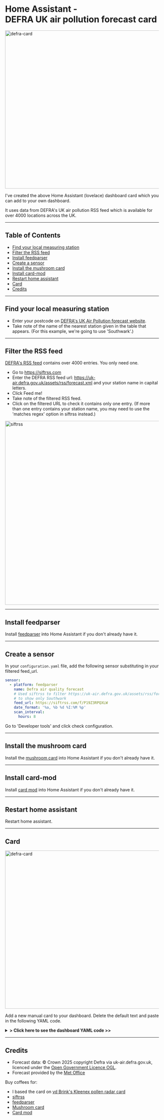 # Home Assistant -<br>DEFRA UK air pollution forecast card

<img width="516" alt="defra-card" src="https://github.com/user-attachments/assets/0a779056-d905-4964-8042-cbca3c51d9a9" />

I've created the above Home Assistant (lovelace) dashboard card which you can add to your own dashboard.

It uses data from DEFRA's UK air pollution RSS feed which is available for over 4000 locations across the UK.

---
## Table of Contents
<!-- TOC -->
  * [Find your local measuring station](#find-your-local-measuring-station)
  * [Filter the RSS feed](#filter-the-rss-feed)
  * [Install feedparser](#install-feedparser)
  * [Create a sensor](#create-a-sensor)
  * [Install the mushroom card](#install-the-mushroom-card)
  * [Install card-mod](#install-card-mod)
  * [Restart home assistant](#restart-home-assistant)
  * [Card](#card)
  * [Credits](#credits)
<!-- TOC -->

---

## Find your local measuring station

- Enter your postcode on [DEFRA's UK Air Pollution forecast website](https://uk-air.defra.gov.uk/forecasting/).
- Take note of the name of the nearest station given in the table that appears. (For this example, we're going to use 'Southwark'.)

---

## Filter the RSS feed

[DEFRA's RSS feed](https://uk-air.defra.gov.uk/assets/rss/forecast.xml) contains over 4000 entries. You only need one.
- Go to https://siftrss.com
- Enter the DEFRA RSS feed url: https://uk-air.defra.gov.uk/assets/rss/forecast.xml and your station name in capital letters.
- Click Feed me!
- Take note of the filtered RSS feed.
- Click on the filtered URL to check it contains only one entry. (If more than one entry contains your station name, you may need to use the 'matches regex' option in siftrss instead.)
<img width="600" alt="siftrss" src="https://github.com/user-attachments/assets/4f1a5315-59c5-4a2d-ba63-6c5a944c350a" />

---

## Install feedparser

Install [feedparser](https://github.com/custom-components/feedparser) into Home Assistant if you don't already have it.

---

## Create a sensor

In your `configuration.yaml` file, add the following sensor substituting in your filtered feed_url.

```yaml
sensor:
  - platform: feedparser
    name: Defra air quality forecast
    # Used siftrss to filter https://uk-air.defra.gov.uk/assets/rss/forecast.xml
    # to show only Southwark
    feed_url: https://siftrss.com/f/P19Z3RPQXLW
    date_format: '%a, %b %d %I:%M %p'
    scan_interval:
      hours: 8
```
Go to 'Developer tools' and click check configuration.

---

## Install the mushroom card

Install the [mushroom card](https://github.com/piitaya/lovelace-mushroom) into Home Assistant if you don't already have it. 

---

## Install card-mod

Install [card mod](https://github.com/thomasloven/lovelace-card-mod) into Home Assistant if you don't already have it.  

---

## Restart home assistant

Restart home assistant.

---

## Card

<img width="516" alt="defra-card" src="https://github.com/user-attachments/assets/0a779056-d905-4964-8042-cbca3c51d9a9" />

Add a new manual card to your dashboard. Delete the default text and paste in the following YAML code.

<details>
  <summary><b>> Click here to see the dashboard YAML code >></b></summary>

```yaml
# Sourcecode by CJDumbleton
square: true
type: grid
cards:
  - type: custom:mushroom-template-card
    primary: >-
      {% set summary =
      state_attr('sensor.defra_air_quality_forecast','entries')[0].summary %}

      {{ summary | regex_findall_index(find='\w\w\w', index=-5,
      ignorecase=False) }}
    icon: >-
      {% set summary =
      state_attr('sensor.defra_air_quality_forecast','entries')[0].summary %}

      {% set index = summary | regex_findall_index(find='\d+', index=-5,
      ignorecase=False) | int %}

      {% set icon = {
        1: 'mdi:numeric-1',
        2: 'mdi:numeric-2',
        3: 'mdi:numeric-3',
        4: 'mdi:numeric-4',
        5: 'mdi:numeric-5',
        6: 'mdi:numeric-6',
        7: 'mdi:numeric-7',
        8: 'mdi:numeric-8',
        9: 'mdi:numeric-9',
        10: 'mdi:numeric-10'} %}
      {{ icon.get(index, 'mdi:cloud-question' ) }}
    icon_color: >-
      {% set summary =
      state_attr('sensor.defra_air_quality_forecast','entries')[0].summary %}

      {% set index = summary | regex_findall_index(find='\d+', index=-5,
      ignorecase=False) | int %}

      {% set color = {
        1: 'teal',
        2: 'green',
        3: 'lime',
        4: 'yellow',
        5: 'amber',
        6: 'orange',
        7: 'red',
        8: 'pink',
        9: 'brown',
        10: 'purple'} %}
      {{ color.get(index, 'grey' ) }}
    layout: vertical
    entity: sensor.defra_air_quality_forecast
    multiline_secondary: false
    layout_options:
      grid_columns: 1
      grid_rows: 2
    secondary: >-
      {% set summary =
      state_attr('sensor.defra_air_quality_forecast','entries')[0].summary %}

      {% set index = summary | regex_findall_index(find='\d+', index=-5,
      ignorecase=False) | int %}

      {% set level = {
        1: 'Low',
        2: 'Low',
        3: 'Low',
        4: 'Moderate',
        5: 'Moderate',
        6: 'Moderate',
        7: 'High',
        8: 'High',
        9: 'High',
        10: 'Very high'} %}
      {{ level.get(index, 'Unknown' ) }}
    card_mod:
      style: |
        ha-card {
          --icon-size: 60px;
          background-color: hsla(0, 0%, 0%, 0);
        }
  - type: custom:mushroom-template-card
    primary: >-
      {% set summary =
      state_attr('sensor.defra_air_quality_forecast','entries')[0].summary %}

      {{ summary | regex_findall_index(find='\w\w\w', index=-4,
      ignorecase=False) }}
    icon: >-
      {% set summary =
      state_attr('sensor.defra_air_quality_forecast','entries')[0].summary %}

      {% set index = summary | regex_findall_index(find='\d+', index=-4,
      ignorecase=False) | int %}

      {% set icon = {
        1: 'mdi:numeric-1',
        2: 'mdi:numeric-2',
        3: 'mdi:numeric-3',
        4: 'mdi:numeric-4',
        5: 'mdi:numeric-5',
        6: 'mdi:numeric-6',
        7: 'mdi:numeric-7',
        8: 'mdi:numeric-8',
        9: 'mdi:numeric-9',
        10: 'mdi:numeric-10'} %}
      {{ icon.get(index, 'mdi:cloud-question' ) }}
    icon_color: >-
      {% set summary =
      state_attr('sensor.defra_air_quality_forecast','entries')[0].summary %}

      {% set index = summary | regex_findall_index(find='\d+', index=-4,
      ignorecase=False) | int %}

      {% set color = {
        1: 'teal',
        2: 'green',
        3: 'lime',
        4: 'yellow',
        5: 'amber',
        6: 'orange',
        7: 'red',
        8: 'pink',
        9: 'brown',
        10: 'purple'} %}
      {{ color.get(index, 'grey' ) }}
    layout: vertical
    entity: sensor.defra_air_quality_forecast
    multiline_secondary: false
    layout_options:
      grid_columns: 1
      grid_rows: 2
    secondary: >-
      {% set summary =
      state_attr('sensor.defra_air_quality_forecast','entries')[0].summary %}

      {% set index = summary | regex_findall_index(find='\d+', index=-4,
      ignorecase=False) | int %}

      {% set level = {
        1: 'Low',
        2: 'Low',
        3: 'Low',
        4: 'Moderate',
        5: 'Moderate',
        6: 'Moderate',
        7: 'High',
        8: 'High',
        9: 'High',
        10: 'Very high'} %}
      {{ level.get(index, 'Unknown' ) }}
    card_mod:
      style: |
        ha-card {
          --icon-size: 60px;
          background-color: hsla(0, 0%, 0%, 0);
        }
  - type: custom:mushroom-template-card
    primary: >-
      {% set summary =
      state_attr('sensor.defra_air_quality_forecast','entries')[0].summary %}

      {{ summary | regex_findall_index(find='\w\w\w', index=-3,
      ignorecase=False) }}
    icon: >-
      {% set summary =
      state_attr('sensor.defra_air_quality_forecast','entries')[0].summary %}

      {% set index = summary | regex_findall_index(find='\d+', index=-3,
      ignorecase=False) | int %}

      {% set icon = {
        1: 'mdi:numeric-1',
        2: 'mdi:numeric-2',
        3: 'mdi:numeric-3',
        4: 'mdi:numeric-4',
        5: 'mdi:numeric-5',
        6: 'mdi:numeric-6',
        7: 'mdi:numeric-7',
        8: 'mdi:numeric-8',
        9: 'mdi:numeric-9',
        10: 'mdi:numeric-10'} %}
      {{ icon.get(index, 'mdi:cloud-question' ) }}
    icon_color: >-
      {% set summary =
      state_attr('sensor.defra_air_quality_forecast','entries')[0].summary %}

      {% set index = summary | regex_findall_index(find='\d+', index=-3,
      ignorecase=False) | int %}

      {% set color = {
        1: 'teal',
        2: 'green',
        3: 'lime',
        4: 'yellow',
        5: 'amber',
        6: 'orange',
        7: 'red',
        8: 'pink',
        9: 'brown',
        10: 'purple'} %}
      {{ color.get(index, 'grey' ) }}
    layout: vertical
    entity: sensor.defra_air_quality_forecast
    multiline_secondary: false
    layout_options:
      grid_columns: 1
      grid_rows: 2
    secondary: >-
      {% set summary =
      state_attr('sensor.defra_air_quality_forecast','entries')[0].summary %}

      {% set index = summary | regex_findall_index(find='\d+', index=-3,
      ignorecase=False) | int %}

      {% set level = {
        1: 'Low',
        2: 'Low',
        3: 'Low',
        4: 'Moderate',
        5: 'Moderate',
        6: 'Moderate',
        7: 'High',
        8: 'High',
        9: 'High',
        10: 'Very high'} %}
      {{ level.get(index, 'Unknown' ) }}
    card_mod:
      style: |
        ha-card {
          --icon-size: 60px;
          background-color: hsla(0, 0%, 0%, 0);
        }
  - type: custom:mushroom-template-card
    primary: >-
      {% set summary =
      state_attr('sensor.defra_air_quality_forecast','entries')[0].summary %}

      {{ summary | regex_findall_index(find='\w\w\w', index=-2,
      ignorecase=False) }}
    icon: >-
      {% set summary =
      state_attr('sensor.defra_air_quality_forecast','entries')[0].summary %}

      {% set index = summary | regex_findall_index(find='\d+', index=-2,
      ignorecase=False) | int %}

      {% set icon = {
        1: 'mdi:numeric-1',
        2: 'mdi:numeric-2',
        3: 'mdi:numeric-3',
        4: 'mdi:numeric-4',
        5: 'mdi:numeric-5',
        6: 'mdi:numeric-6',
        7: 'mdi:numeric-7',
        8: 'mdi:numeric-8',
        9: 'mdi:numeric-9',
        10: 'mdi:numeric-10'} %}
      {{ icon.get(index, 'mdi:cloud-question' ) }}
    icon_color: >-
      {% set summary =
      state_attr('sensor.defra_air_quality_forecast','entries')[0].summary %}

      {% set index = summary | regex_findall_index(find='\d+', index=-2,
      ignorecase=False) | int %}

      {% set color = {
        1: 'teal',
        2: 'green',
        3: 'lime',
        4: 'yellow',
        5: 'amber',
        6: 'orange',
        7: 'red',
        8: 'pink',
        9: 'brown',
        10: 'purple'} %}
      {{ color.get(index, 'grey' ) }}
    layout: vertical
    entity: sensor.defra_air_quality_forecast
    multiline_secondary: false
    layout_options:
      grid_columns: 1
      grid_rows: 2
    secondary: >-
      {% set summary =
      state_attr('sensor.defra_air_quality_forecast','entries')[0].summary %}

      {% set index = summary | regex_findall_index(find='\d+', index=-2,
      ignorecase=False) | int %}

      {% set level = {
        1: 'Low',
        2: 'Low',
        3: 'Low',
        4: 'Moderate',
        5: 'Moderate',
        6: 'Moderate',
        7: 'High',
        8: 'High',
        9: 'High',
        10: 'Very high'} %}
      {{ level.get(index, 'Unknown' ) }}
    card_mod:
      style: |
        ha-card {
          --icon-size: 60px;
          background-color: hsla(0, 0%, 0%, 0);
        }
  - type: custom:mushroom-template-card
    primary: >-
      {% set summary =
      state_attr('sensor.defra_air_quality_forecast','entries')[0].summary %}

      {{ summary | regex_findall_index(find='\w\w\w', index=-1,
      ignorecase=False) }}
    icon: >-
      {% set summary =
      state_attr('sensor.defra_air_quality_forecast','entries')[0].summary %}

      {% set index = summary | regex_findall_index(find='\d+', index=-1,
      ignorecase=False) | int %}

      {% set icon = {
        1: 'mdi:numeric-1',
        2: 'mdi:numeric-2',
        3: 'mdi:numeric-3',
        4: 'mdi:numeric-4',
        5: 'mdi:numeric-5',
        6: 'mdi:numeric-6',
        7: 'mdi:numeric-7',
        8: 'mdi:numeric-8',
        9: 'mdi:numeric-9',
        10: 'mdi:numeric-10'} %}
      {{ icon.get(index, 'mdi:cloud-question' ) }}
    icon_color: >-
      {% set summary =
      state_attr('sensor.defra_air_quality_forecast','entries')[0].summary %}

      {% set index = summary | regex_findall_index(find='\d+', index=-1,
      ignorecase=False) | int %}

      {% set color = {
        1: 'teal',
        2: 'green',
        3: 'lime',
        4: 'yellow',
        5: 'amber',
        6: 'orange',
        7: 'red',
        8: 'pink',
        9: 'brown',
        10: 'purple'} %}
      {{ color.get(index, 'grey' ) }}
    layout: vertical
    entity: sensor.defra_air_quality_forecast
    multiline_secondary: false
    layout_options:
      grid_columns: 1
      grid_rows: 2
    secondary: >-
      {% set summary =
      state_attr('sensor.defra_air_quality_forecast','entries')[0].summary %}

      {% set index = summary | regex_findall_index(find='\d+', index=-1,
      ignorecase=False) | int %}

      {% set level = {
        1: 'Low',
        2: 'Low',
        3: 'Low',
        4: 'Moderate',
        5: 'Moderate',
        6: 'Moderate',
        7: 'High',
        8: 'High',
        9: 'High',
        10: 'Very high'} %}
      {{ level.get(index, 'Unknown' ) }}
    card_mod:
      style: |
        ha-card {
          --icon-size: 60px;
          background-color: hsla(0, 0%, 0%, 0);
        }
title: DEFRA air pollution 5-day forecast
columns: 5
```
</details>

---

## Credits

- Forecast data: © Crown 2025 copyright Defra via uk-air.defra.gov.uk, licenced under the [Open Government Licence OGL](https://www.nationalarchives.gov.uk/doc/open-government-licence/version/3/).
- Forecast provided by the [Met Office](https://uk-air.defra.gov.uk/assets/rss/)

Buy coffees for:
- I based the card on [vd Brink's Kleenex pollen radar card](https://vdbrink.github.io/homeassistant/homeassistant_hacs_kleenex)
- [siftrss](https://siftrss.com)
- [feedparser](https://github.com/custom-components/feedparser)
- [Mushroom card](https://github.com/piitaya/lovelace-mushroom)
- [Card mod](https://github.com/thomasloven/lovelace-card-mod)
